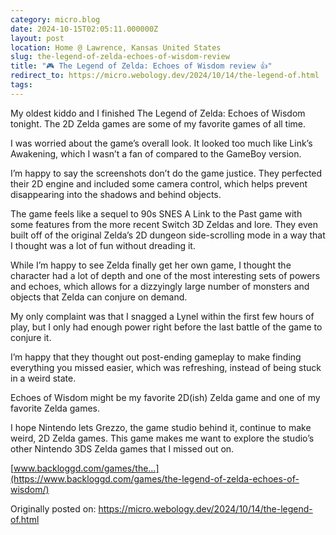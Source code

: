```yaml
---
category: micro.blog
date: 2024-10-15T02:05:11.000000Z
layout: post
location: Home @ Lawrence, Kansas United States
slug: the-legend-of-zelda-echoes-of-wisdom-review
title: "🎮 The Legend of Zelda: Echoes of Wisdom review 👍"
redirect_to: https://micro.webology.dev/2024/10/14/the-legend-of.html
tags:
---
```


My oldest kiddo and I finished The Legend of Zelda: Echoes of Wisdom tonight. The 2D Zelda games are some of my favorite games of all time.

I was worried about the game’s overall look. It looked too much like Link’s Awakening, which I wasn’t a fan of compared to the GameBoy version.

I’m happy to say the screenshots don’t do the game justice. They perfected their 2D engine and included some camera control, which helps prevent disappearing into the shadows and behind objects.

The game feels like a sequel to 90s SNES A Link to the Past game with some features from the more recent Switch 3D Zeldas and lore. They even built off of the original Zelda’s 2D dungeon side-scrolling mode in a way that I thought was a lot of fun without dreading it.

While I’m happy to see Zelda finally get her own game, I thought the character had a lot of depth and one of the most interesting sets of powers and echoes, which allows for a dizzyingly large number of monsters and objects that Zelda can conjure on demand.

My only complaint was that I snagged a Lynel within the first few hours of play, but I only had enough power right before the last battle of the game to conjure it.

I’m happy that they thought out post-ending gameplay to make finding everything you missed easier, which was refreshing, instead of being stuck in a weird state.

Echoes of Wisdom might be my favorite 2D(ish) Zelda game and one of my favorite Zelda games.

I hope Nintendo lets Grezzo, the game studio behind it, continue to make weird, 2D Zelda games. This game makes me want to explore the studio’s other Nintendo 3DS Zelda games that I missed out on.

[www.backloggd.com/games/the…](https://www.backloggd.com/games/the-legend-of-zelda-echoes-of-wisdom/)

Originally posted on: https://micro.webology.dev/2024/10/14/the-legend-of.html
